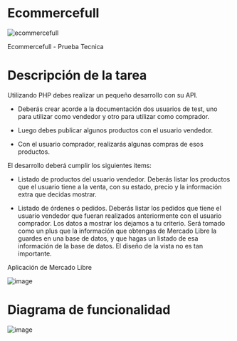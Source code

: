 # Ecommercefull
![ecommercefull](https://github.com/user-attachments/assets/bc5736e3-4c11-463d-b6e1-b23c11ba2ab1)

Ecommercefull - Prueba Tecnica

# Descripción de la tarea

Utilizando PHP debes realizar un pequeño desarrollo con su API.


- Deberás crear acorde a la documentación dos usuarios de test, uno para utilizar como
vendedor y otro para utilizar como comprador.


- Luego debes publicar algunos productos con el usuario vendedor.
- Con el usuario comprador, realizarás algunas compras de esos productos.

El desarrollo deberá cumplir los siguientes items:
- Listado de productos del usuario vendedor.
Deberás listar los productos que el usuario tiene a la venta, con su estado, precio y la
información extra que decidas mostrar.

- Listado de órdenes o pedidos.
Deberás listar los pedidos que tiene el usuario vendedor que fueran realizados
anteriormente con el usuario comprador. Los datos a mostrar los dejamos a tu criterio.
Será tomado como un plus que la información que obtengas de Mercado Libre la guardes en
una base de datos, y que hagas un listado de esa información de la base de datos. El diseño
de la vista no es tan importante.

Aplicación de Mercado Libre

![image](https://github.com/user-attachments/assets/8262cef6-fdd0-4559-9c08-ebaba1e7c425)

# Diagrama de funcionalidad
![image](https://github.com/user-attachments/assets/dca31ed5-3903-4d9e-92bc-c3564528c8cf)
